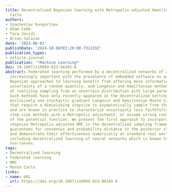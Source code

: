 ```yaml
---
title: Decentralized Bayesian learning with Metropolis-adjusted Hamiltonian Monte
  Carlo
authors:
- Vyacheslav Kungurtsev
- Adam Cobb
- Tara Javidi
- Brian Jalaian
date: '2023-08-01'
publishDate: '2024-10-06T03:28:00.732229Z'
publication_types:
- article-journal
publication: '*Machine Learning*'
doi: 10.1007/s10994-023-06345-6
abstract: Federated learning performed by a decentralized networks of agents is becoming
  increasingly important with the prevalence of embedded software on autonomous devices.
  Bayesian approaches to learning benefit from offering more information as to the
  uncertainty of a random quantity, and Langevin and Hamiltonian methods are effective
  at realizing sampling from an uncertain distribution with large parameter dimensions.
  Such methods have only recently appeared in the decentralized setting, and either
  exclusively use stochastic gradient Langevin and Hamiltonian Monte Carlo approaches
  that require a diminishing stepsize to asymptotically sample from the posterior
  and are known in practice to characterize uncertainty less faithfully than constant
  step-size methods with a Metropolis adjustment, or assume strong convexity properties
  of the potential function. We present the first approach to incorporating constant
  stepsize Metropolis-adjusted HMC in the decentralized sampling framework, show theoretical
  guarantees for consensus and probability distance to the posterior stationary distribution,
  and demonstrate their effectiveness numerically on standard real world problems,
  including decentralized learning of neural networks which is known to be highly
  non-convex.
tags:
- Decentralized learning
- Federated learning
- HMC
- Monte Carlo
links:
- name: URL
  url: https://doi.org/10.1007/s10994-023-06345-6
---
```


